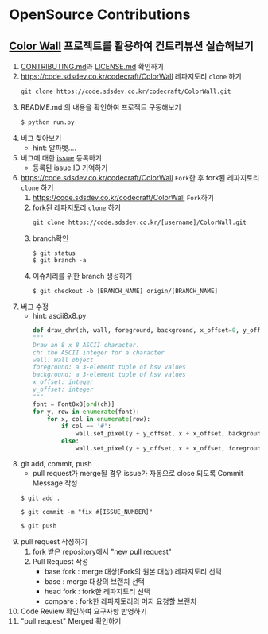 # OpenSource Contributions

## [Color Wall](https://code.sdsdev.co.kr/codecraft/ColorWall) 프로젝트를 활용하여 컨트리뷰션 실습해보기
1. [CONTRIBUTING.md](http://code.sdsdev.co.kr/codecraft/ColorWall/blob/development/CONTRIBUTING.md)과 [LICENSE.md](https://code.sdsdev.co.kr/codecraft/ColorWall/blob/development/LICENSE.md) 확인하기
1. https://code.sdsdev.co.kr/codecraft/ColorWall 레파지토리 ```clone``` 하기
    ```
    git clone https://code.sdsdev.co.kr/codecraft/ColorWall.git
    ```
1. README.md 의 내용을 확인하여 프로젝트 구동해보기
    ```
    $ python run.py
    ```
1. 버그 찾아보기
    - hint: 알파벳....
1. 버그에 대한 [issue](https://code.sdsdev.co.kr/codecraft/ColorWall/issues) 등록하기
    - 등록된 issue ID 기억하기
1. https://code.sdsdev.co.kr/codecraft/ColorWall ```Fork```한 후 fork된 레파지토리 ```clone``` 하기
    1. https://code.sdsdev.co.kr/codecraft/ColorWall ```Fork```하기
    1. fork된 레파지토리 ```clone``` 하기
        ```
        git clone https://code.sdsdev.co.kr/[username]/ColorWall.git
        ```
    1. branch확인
        ```
        $ git status
        $ git branch -a
        ```  
    1. 이슈처리를 위한 branch 생성하기
        ```
        $ git checkout -b [BRANCH_NAME] origin/[BRANCH_NAME]
1. 버그 수정 
    - hint: ascii8x8.py
        ```python
        def draw_chr(ch, wall, foreground, background, x_offset=0, y_offset=0):
        """
        Draw an 8 x 8 ASCII character.
        ch: the ASCII integer for a character
        wall: Wall object
        foreground: a 3-element tuple of hsv values
        background: a 3-element tuple of hsv values
        x_offset: integer
        y_offset: integer
        """
        font = Font8x8[ord(ch)]
        for y, row in enumerate(font):
            for x, col in enumerate(row):
                if col == '#':
                    wall.set_pixel(y + y_offset, x + x_offset, background)
                else:
                    wall.set_pixel(y + y_offset, x + x_offset, foreground)
        ```
1. git add, commit, push
    - pull request가 merge될 경우 issue가 자동으로 close 되도록 Commit Message 작성
    ```
    $ git add .
    ```
    ```
    $ git commit -m "fix #[ISSUE_NUMBER]"
    ```
    ```
    $ git push
    ```
1. pull request 작성하기
    1. fork 받은 repository에서 "new pull request"
    1. Pull Request 작성  
        - base fork : merge 대상(Fork의 원본 대상) 레파지토리 선택  
        - base : merge 대상의 브랜치 선택  
        - head fork : fork한 레파지토리 선택  
        - compare : fork한 레파지토리의 머지 요청할 브랜치
1. Code Review 확인하여 요구사항 반영하기
1. "pull request" Merged 확인하기
